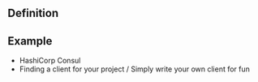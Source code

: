 
## Definition



## Example
- HashiCorp Consul
- Finding a client for your project / Simply write your own client for fun 
